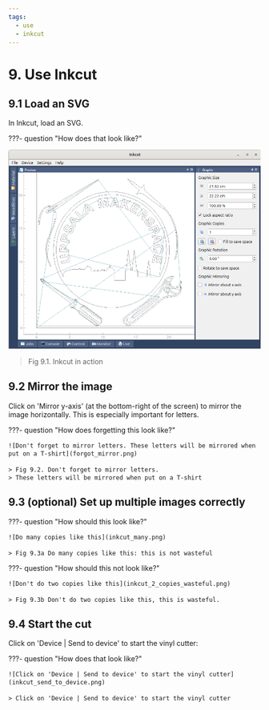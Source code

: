 ```yaml
---
tags:
  - use
  - inkcut
---
```


# 9. Use Inkcut

## 9.1 Load an SVG

In Inkcut, load an SVG.

???- question "How does that look like?"

![Inkcut in action](inkcut_with_ums_logo.png)

> Fig 9.1. Inkcut in action

## 9.2 Mirror the image

Click on 'Mirror y-axis' (at the bottom-right of the screen) to mirror
the image horizontally.
This is especially important for letters.

???- question "How does forgetting this look like?"

    ![Don't forget to mirror letters. These letters will be mirrored when put on a T-shirt](forgot_mirror.png)

    > Fig 9.2. Don't forget to mirror letters.
    > These letters will be mirrored when put on a T-shirt

## 9.3 (optional) Set up multiple images correctly

???- question "How should this look like?"

    ![Do many copies like this](inkcut_many.png)

    > Fig 9.3a Do many copies like this: this is not wasteful

???- question "How should this not look like?"

    ![Don't do two copies like this](inkcut_2_copies_wasteful.png)

    > Fig 9.3b Don't do two copies like this, this is wasteful.

## 9.4 Start the cut

Click on 'Device | Send to device' to start the vinyl cutter:

???- question "How does that look like?"

    ![Click on 'Device | Send to device' to start the vinyl cutter](inkcut_send_to_device.png)

    > Click on 'Device | Send to device' to start the vinyl cutter

